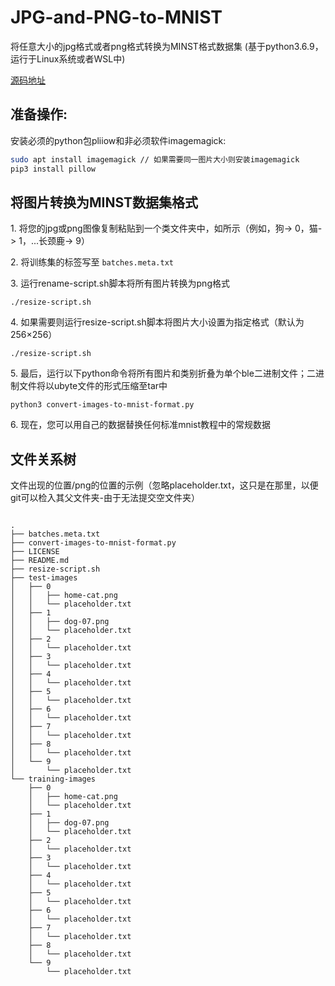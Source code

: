 # JPG-and-PNG-to-MNIST

将任意大小的jpg格式或者png格式转换为MINST格式数据集 (基于python3.6.9，运行于Linux系统或者WSL中)

[源码地址](https://github.com/gskielian/JPG-PNG-to-MNIST-NN-Format)


## 准备操作:

安装必须的python包pliiow和非必须软件imagemagick:

```bash
sudo apt install imagemagick // 如果需要同一图片大小则安装imagemagick
pip3 install pillow
```

## 将图片转换为MINST数据集格式


1\. 将您的jpg或png图像复制粘贴到一个类文件夹中，如所示（例如，狗-> 0，猫-> 1，...长颈鹿-> 9）

2\. 将训练集的标签写至 `batches.meta.txt`

3\. 运行rename-script.sh脚本将所有图片转换为png格式

`./resize-script.sh`

4\. 如果需要则运行resize-script.sh脚本将图片大小设置为指定格式（默认为256×256）

`./resize-script.sh`

5\. 最后，运行以下python命令将所有图片和类别折叠为单个ble二进制文件；二进制文件将以ubyte文件的形式压缩至tar中

`python3 convert-images-to-mnist-format.py`

6\. 现在，您可以用自己的数据替换任何标准mnist教程中的常规数据

## 文件关系树

文件出现的位置/png的位置的示例（忽略placeholder.txt，这只是在那里，以便git可以检入其父文件夹-由于无法提交空文件夹）
```

.
├── batches.meta.txt
├── convert-images-to-mnist-format.py
├── LICENSE
├── README.md
├── resize-script.sh
├── test-images
│   ├── 0
│   │   ├── home-cat.png
│   │   └── placeholder.txt
│   ├── 1
│   │   ├── dog-07.png
│   │   └── placeholder.txt
│   ├── 2
│   │   └── placeholder.txt
│   ├── 3
│   │   └── placeholder.txt
│   ├── 4
│   │   └── placeholder.txt
│   ├── 5
│   │   └── placeholder.txt
│   ├── 6
│   │   └── placeholder.txt
│   ├── 7
│   │   └── placeholder.txt
│   ├── 8
│   │   └── placeholder.txt
│   └── 9
│       └── placeholder.txt
└── training-images
    ├── 0
    │   ├── home-cat.png
    │   └── placeholder.txt
    ├── 1
    │   ├── dog-07.png
    │   └── placeholder.txt
    ├── 2
    │   └── placeholder.txt
    ├── 3
    │   └── placeholder.txt
    ├── 4
    │   └── placeholder.txt
    ├── 5
    │   └── placeholder.txt
    ├── 6
    │   └── placeholder.txt
    ├── 7
    │   └── placeholder.txt
    ├── 8
    │   └── placeholder.txt
    └── 9
        └── placeholder.txt
```
